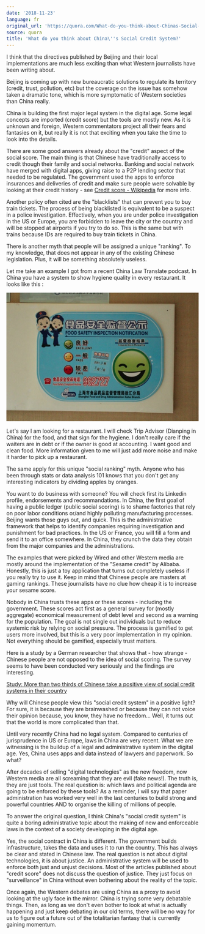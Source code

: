 ```yaml
---
date: '2018-11-23'
language: fr
original_url: 'https://quora.com/What-do-you-think-about-Chinas-Social-Credit-System/answer/Clément-Renaud'
source: quora
title: 'What do you think about China\''s Social Credit System?'
---
```


I think that the directives published by Beijing and their local
implementations are much less exciting than what Western journalists
have been writing about.

Beijing is coming up with new bureaucratic solutions to regulate its
territory (credit, trust, pollution, etc) but the coverage on the issue
has somehow taken a dramatic tone, which is more symptomatic of Western
societies than China really.

China is building the first major legal system in the digital age. Some
legal concepts are imported (credit score) but the tools are mostly new.
As it is unknown and foreign, Western commentators project all their
fears and fantasies on it, but really it is not that exciting when you
take the time to look into the details.

There are some good answers already about the "credit" aspect of the
social score. The main thing is that Chinese have traditionally access
to credit though their family and social networks. Banking and social
network have merged with digital apps, giving raise to a P2P lending
sector that needed to be regulated. The government used the apps to
enforce insurances and deliveries of credit and make sure people were
solvable by looking at their credit history - see [Credit score -
Wikipedia](https://en.wikipedia.org/wiki/Credit_score) for more info.

Another policy often cited are the "blacklists" that can prevent you to
buy train tickets. The process of being blacklisted is equivalent to be
a suspect in a police investigation. Effectively, when you are under
police investigation in the US or Europe, you are forbidden to leave the
city or the country and will be stopped at airports if you try to do so.
This is the same but with trains because IDs are required to buy train
tickets in China.

There is another myth that people will be assigned a unique "ranking".
To my knowledge, that does not appear in any of the existing Chinese
legislation. Plus, it will be something absolutely useless.

Let me take an example I got from a recent China Law Translate podcast.
In China you have a system to show hygiene quality in every restaurant.
It looks like this :

![](/img/quora/main-qimg-c140f84c281213b4fa770a32091c692c.png)

Let's say I am looking for a restaurant. I will check Trip Advisor
(Dianping in China) for the food, and that sign for the hygiene. I don't
really care if the waiters are in debt or if the owner is good at
accounting. I want good and clean food. More information given to me
will just add more noise and make it harder to pick up a restaurant.

The same apply for this unique "social ranking" myth. Anyone who has
been through stats or data analysis 101 knows that you don't get any
interesting indicators by dividing apples by oranges.

You want to do business with someone? You will check first its Linkedin
profile, endorsements and recommandations. In China, the first goal of
having a public ledger (public social scoring) is to shame factories
that rely on poor labor conditions or/and highly polluting manufacturing
processes. Beijing wants those guys out, and quick. This is the
administrative framework that helps to identify companies requiring
investigation and punishment for bad practices. In the US or France, you
will fill a form and send it to an office somewhere. In China, they
crunch the data they obtain from the major companies and the
administrations.

The examples that were picked by Wired and other Western media are
mostly around the implementation of the "Sesame credit" by Alibaba.
Honestly, this is just a toy application that turns out completely
useless if you really try to use it. Keep in mind that Chinese people
are masters at gaming rankings. These journalists have no clue how cheap
it is to increase your sesame score.

Nobody in China trusts these apps or these scores - including the
government. These scores act first as a general survey for (mostly
aggregate) economical measurement of debt level and second as a warning
for the population. The goal is not single out individuals but to reduce
systemic risk by relying on social pressure. The process is gamified to
get users more involved, but this is a very poor implementation in my
opinion. Not everything should be gamified, especially trust matters.

Here is a study by a German researcher that shows that - how strange -
Chinese people are not opposed to the idea of social scoring. The survey
seems to have been conducted very seriously and the findings are
interesting.

[Study: More than two thirds of Chinese take a positive view of social
credit systems in their
country](https://www.geschkult.fu-berlin.de/e/oas/sinologie/institut/news/Study_-More-than-two-thirds-of-Chinese-take-a-positive-view-of-social-credit-systems-in-their-country.html)

Why will Chinese people view this "social credit system" in a positive
light? For sure, it is because they are brainwashed or because they can
not voice their opinion because, you know, they have no freedom\...
Well, it turns out that the world is more complicated than that.

Until very recently China had no legal system. Compared to centuries of
jurisprudence in US or Europe, laws in China are very recent. What we
are witnessing is the buildup of a legal and administrative system in
the digital age. Yes, China uses apps and data instead of lawyers and
paperwork. So what?

After decades of selling "digital technologies" as the new freedom, now
Western media are all screaming that they are evil (fake news!). The
truth is, they are just tools. The real question is: which laws and
political agenda are going to be enforced by these tools? As a reminder,
I will say that paper administration has worked very well in the last
centuries to build strong and powerful countries AND to organise the
killing of millions of people.

To answer the original question, I think China's "social credit system"
is quite a boring administrative topic about the making of new and
enforceable laws in the context of a society developing in the digital
age.

Yes, the social contract in China is different. The government builds
infrastructure, takes the data and uses it to run the country. This has
always be clear and stated in Chinese law. The real question is not
about digital technologies, it is about justice. An administrative
system will be used to enforce both just and unjust decisions. Most of
the articles published about "credit score" does not discuss the
question of justice. They just focus on "surveillance" in China without
even bothering about the reality of the topic.

Once again, the Western debates are using China as a proxy to avoid
looking at the ugly face in the mirror. China is trying some very
debatable things. Then, as long as we don't even bother to look at what
is actually happening and just keep debating in our old terms, there
will be no way for us to figure out a future out of the totalitarian
fantasy that is currently gaining momentum.
